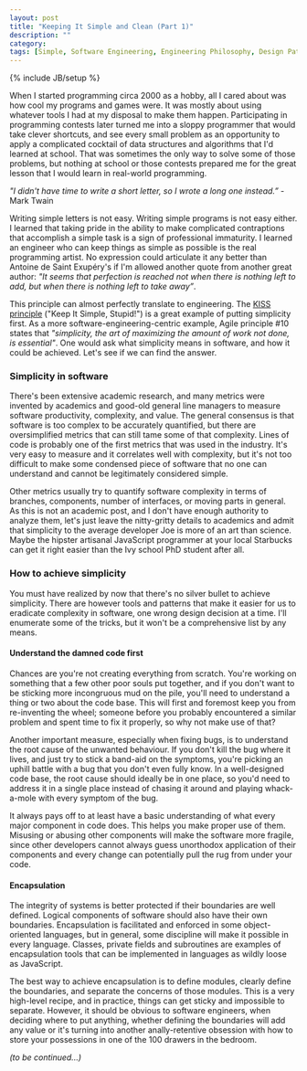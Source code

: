 ```yaml
---
layout: post
title: "Keeping It Simple and Clean (Part 1)"
description: ""
category:
tags: [Simple, Software Engineering, Engineering Philosophy, Design Patterns]
---
```

{% include JB/setup %}

When I started programming circa 2000 as a hobby, all I cared about was how cool my programs and games were. It was mostly about using whatever tools I had at my disposal to make them happen. Participating in programming contests later turned me into a sloppy programmer that would take clever shortcuts, and see every small problem as an opportunity to apply a complicated cocktail of data structures and algorithms that I'd learned at school. That was sometimes the only way to solve some of those problems, but nothing at school or those contests prepared me for the great lesson that I would learn in real-world programming.


*"I didn't have time to write a short letter, so I wrote a long one instead.”* - Mark Twain


Writing simple letters is not easy. Writing simple programs is not easy either. I learned that taking pride in the ability to make complicated contraptions that accomplish a simple task is a sign of professional immaturity. I learned an engineer who can keep things as simple as possible is the real programming artist. No expression could articulate it any better than Antoine de Saint Exupéry's if I'm allowed another quote from another great author: *"It seems that perfection is reached not when there is nothing left to add, but when there is nothing left to take away”*.

This principle can almost perfectly translate to engineering. The [KISS principle](http://en.wikipedia.org/wiki/KISS_principle) ("Keep It Simple, Stupid!") is a great example of putting simplicity first. As a more software-engineering-centric example, Agile principle #10 states that *"simplicity, the art of maximizing the amount of work not done, is essential"*. One would ask what simplicity means in software, and how it could be achieved. Let's see if we can find the answer.

### Simplicity in software

There's been extensive academic research, and many metrics were invented by academics and good-old general line managers to measure software productivity, complexity, and value. The general consensus is that software is too complex to be accurately quantified, but there are oversimplified metrics that can still tame some of that complexity. Lines of code is probably one of the first metrics that was used in the industry. It's very easy to measure and it correlates well with complexity, but it's not too difficult to make some condensed piece of software that no one can understand and cannot be legitimately considered simple.

Other metrics usually try to quantify software complexity in terms of branches, components, number of interfaces, or moving parts in general. As this is not an academic post, and I don't have enough authority to analyze them, let's just leave the nitty-gritty details to academics and admit that simplicity to the average developer Joe is more of an art than science. Maybe the hipster artisanal JavaScript programmer at your local Starbucks can get it right easier than the Ivy school PhD student after all.

### How to achieve simplicity

You must have realized by now that there's no silver bullet to achieve simplicity. There are however tools and patterns that make it easier for us to eradicate complexity in software, one wrong design decision at a time. I'll enumerate some of the tricks, but it won't be a comprehensive list by any means.

#### Understand the damned code first

Chances are you're not creating everything from scratch. You're working on something that a few other poor souls put together, and if you don't want to be sticking more incongruous mud on the pile, you'll need to understand a thing or two about the code base. This will first and foremost keep you from re-inventing the wheel; someone before you probably encountered a similar problem and spent time to fix it properly, so why not make use of that?

Another important measure, especially when fixing bugs, is to understand the root cause of the unwanted behaviour. If you don't kill the bug where it lives, and just try to stick a band-aid on the symptoms, you're picking an uphill battle with a bug that you don't even fully know. In a well-designed code base, the root cause should ideally be in one place, so you'd need to address it in a single place instead of chasing it around and playing whack-a-mole with every symptom of the bug.

It always pays off to at least have a basic understanding of what every major component in code does. This helps you make proper use of them. Misusing or abusing other components will make the software more fragile, since other developers cannot always guess unorthodox application of their components and every change can potentially pull the rug from under your code.

#### Encapsulation

The integrity of systems is better protected if their boundaries are well defined. Logical components of software should also have their own boundaries. Encapsulation is facilitated and enforced in some object-oriented languages, but in general, some discipline will make it possible in every language. Classes, private fields and subroutines are examples of encapsulation tools that can be implemented in languages as wildly loose as JavaScript.

The best way to achieve encapsulation is to define modules, clearly define the boundaries, and separate the concerns of those modules. This is a very high-level recipe, and in practice, things can get sticky and impossible to separate. However, it should be obvious to software engineers, when deciding where to put anything, whether defining the boundaries will add any value or it's turning into another anally-retentive obsession with how to store your possessions in one of the 100 drawers in the bedroom.


*(to be continued...)*